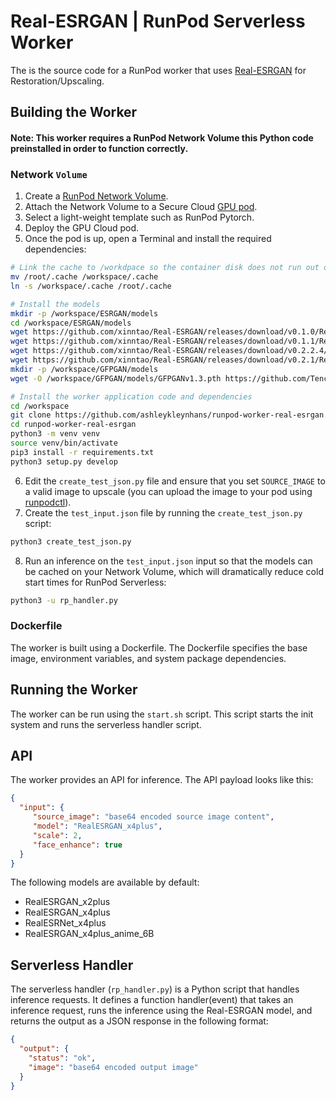 # Real-ESRGAN | RunPod Serverless Worker

The is the source code for a RunPod worker that uses
[Real-ESRGAN](https://github.com/xinntao/Real-ESRGAN)
for Restoration/Upscaling.

## Building the Worker

#### Note: This worker requires a RunPod Network Volume this Python code preinstalled in order to function correctly.

### Network `Volume`

1. Create a [RunPod Network Volume](https://www.runpod.io/console/user/storage).
2. Attach the Network Volume to a Secure Cloud [GPU pod](https://www.runpod.io/console/gpu-secure-cloud).
3. Select a light-weight template such as RunPod Pytorch.
4. Deploy the GPU Cloud pod.
5. Once the pod is up, open a Terminal and install the required dependencies:
```bash
# Link the cache to /workdpace so the container disk does not run out of space
mv /root/.cache /workspace/.cache
ln -s /workspace/.cache /root/.cache

# Install the models
mkdir -p /workspace/ESRGAN/models
cd /workspace/ESRGAN/models
wget https://github.com/xinntao/Real-ESRGAN/releases/download/v0.1.0/RealESRGAN_x4plus.pth
wget https://github.com/xinntao/Real-ESRGAN/releases/download/v0.1.1/RealESRNet_x4plus.pth
wget https://github.com/xinntao/Real-ESRGAN/releases/download/v0.2.2.4/RealESRGAN_x4plus_anime_6B.pth
wget https://github.com/xinntao/Real-ESRGAN/releases/download/v0.2.1/RealESRGAN_x2plus.pth
mkdir -p /workspace/GFPGAN/models
wget -O /workspace/GFPGAN/models/GFPGANv1.3.pth https://github.com/TencentARC/GFPGAN/releases/download/v1.3.0/GFPGANv1.3.pth

# Install the worker application code and dependencies
cd /workspace
git clone https://github.com/ashleykleynhans/runpod-worker-real-esrgan.git
cd runpod-worker-real-esrgan
python3 -m venv venv
source venv/bin/activate
pip3 install -r requirements.txt
python3 setup.py develop
```
6. Edit the `create_test_json.py` file and ensure that you set `SOURCE_IMAGE` to
   a valid image to upscale (you can upload the image to your pod using
   [runpodctl](https://github.com/runpod/runpodctl/releases)).
7. Create the `test_input.json` file by running the `create_test_json.py` script:
```bash
python3 create_test_json.py
```
8. Run an inference on the `test_input.json` input so that the models can be cached on
   your Network Volume, which will dramatically reduce cold start times for RunPod Serverless:
```bash
python3 -u rp_handler.py
```

### Dockerfile

The worker is built using a Dockerfile. The Dockerfile specifies the
base image, environment variables, and system package dependencies.

## Running the Worker

The worker can be run using the `start.sh` script. This script starts the
init system and runs the serverless handler script.

## API

The worker provides an API for inference. The API payload looks like this:

```json
{
  "input": {
     "source_image": "base64 encoded source image content",
     "model": "RealESRGAN_x4plus",
     "scale": 2,
     "face_enhance": true
  }
}
```

The following models are available by default:

* RealESRGAN_x2plus
* RealESRGAN_x4plus
* RealESRNet_x4plus
* RealESRGAN_x4plus_anime_6B

## Serverless Handler

The serverless handler (`rp_handler.py`) is a Python script that handles
inference requests.  It defines a function handler(event) that takes an
inference request, runs the inference using the Real-ESRGAN model, and
returns the output as a JSON response in the following format:

```json
{
  "output": {
    "status": "ok",
    "image": "base64 encoded output image"
  }
}
```
